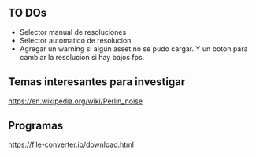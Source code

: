 ## TO DOs
- Selector manual de resoluciones
- Selector automatico de resolucion
- Agregar un warning si algun asset no se pudo cargar. Y un boton para cambiar la resolucion si hay bajos fps.
## Temas interesantes para investigar
https://en.wikipedia.org/wiki/Perlin_noise

## Programas
https://file-converter.io/download.html
